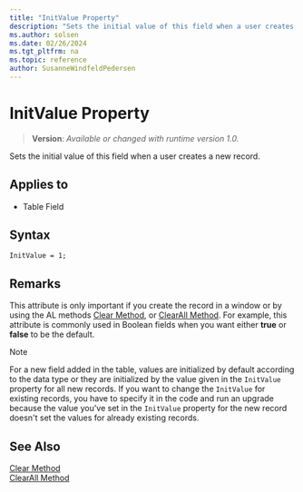 ```yaml
---
title: "InitValue Property"
description: "Sets the initial value of this field when a user creates a new record."
ms.author: solsen
ms.date: 02/26/2024
ms.tgt_pltfrm: na
ms.topic: reference
author: SusanneWindfeldPedersen
---
```

[//]: # (START>DO_NOT_EDIT)
[//]: # (IMPORTANT:Do not edit any of the content between here and the END>DO_NOT_EDIT.)
[//]: # (Any modifications should be made in the .xml files in the ModernDev repo.)
# InitValue Property
> **Version**: _Available or changed with runtime version 1.0._

Sets the initial value of this field when a user creates a new record.

## Applies to
-   Table Field

[//]: # (IMPORTANT: END>DO_NOT_EDIT)


## Syntax

```AL
InitValue = 1;
```
 
## Remarks

This attribute is only important if you create the record in a window or by using the AL methods [Clear Method](../methods-auto/system/system-clear-joker-method.md), or [ClearAll Method](../methods-auto/system/system-clearall-method.md). For example, this attribute is commonly used in Boolean fields when you want either **true** or **false** to be the default. 

> [!NOTE]  
> For a new field added in the table, values are initialized by default according to the data type or they are initialized by the value given in the `InitValue` property for all new records. If you want to change the `InitValue` for existing records, you have to specify it in the code and run an upgrade because the value you've set in the `InitValue` property for the new record doesn't set the values for already existing records.
  
## See Also

[Clear Method](../methods-auto/system/system-clear-joker-method.md)  
[ClearAll Method](../methods-auto/system/system-clearall-method.md)